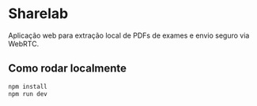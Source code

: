 # Sharelab

Aplicação web para extração local de PDFs de exames e envio seguro via WebRTC.

## Como rodar localmente
```bash
npm install
npm run dev
```
